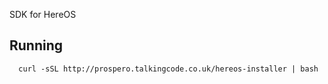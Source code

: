 SDK for HereOS

Running
---

```
  curl -sSL http://prospero.talkingcode.co.uk/hereos-installer | bash
```
